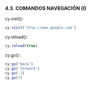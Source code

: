 ### 4.3. COMANDOS NAVEGACIÓN (I)

cy.visit():
```ts
cy.visit('http://www.google.com')
```
cy.reload(): 
```ts
cy.reload(true)
```
cy.go() : 
```ts
cy.go('back')
cy.go('forward')
cy.go(-1)
cy.go(1)
```

